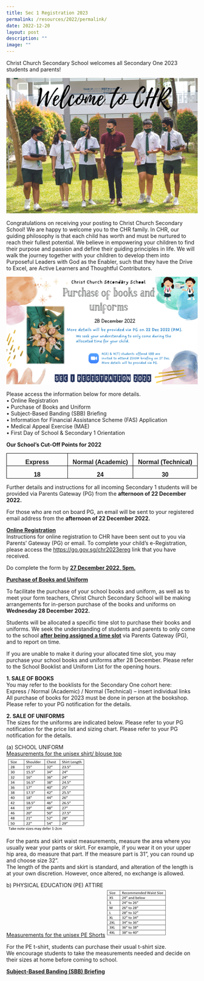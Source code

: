 ```yaml
---
title: Sec 1 Registration 2023
permalink: /resources/2022/permalink/
date: 2022-12-20
layout: post
description: ""
image: ""
---
```

Christ Church Secondary School welcomes all Secondary One 2023 students and parents! 

![](/images/Sec%201%20Registration%202023.jpg)

Congratulations on receiving your posting to Christ Church Secondary School! We are happy to welcome you to the CHR family. In CHR, our guiding philosophy is that each child has worth and must be nurtured to reach their fullest potential. We believe in empowering your children to find their purpose and passion and define their guiding principles in life. We will walk the journey together with your children to develop them into Purposeful Leaders with God as the Enabler, such that they have the Drive to Excel, are Active Learners and Thoughtful Contributors.

![](/images/Sec%201%20Registration%202023%20(2)%20v2.png)

Please access the information below for more details. <br>
•	Online Registration<br>
•	Purchase of Books and Uniform <br>
•	Subject-Based Banding (SBB) Briefing <br>
•	Information for Financial Assistance Scheme (FAS) Application<br>
•	Medical Appeal Exercise (MAE)<br>
•	First Day of School &amp; Secondary 1 Orientation <br>

<!-- /\* Font Definitions \*/ @font-face {font-family:Latha; panose-1:2 0 4 0 0 0 0 0 0 0; mso-font-alt:Latha; mso-font-charset:0; mso-generic-font-family:swiss; mso-font-pitch:variable; mso-font-signature:1048579 0 0 0 1 0;} @font-face {font-family:"Cambria Math"; panose-1:2 4 5 3 5 4 6 3 2 4; mso-font-charset:0; mso-generic-font-family:roman; mso-font-pitch:variable; mso-font-signature:-536869121 1107305727 33554432 0 415 0;} @font-face {font-family:DengXian; panose-1:2 1 6 0 3 1 1 1 1 1; mso-font-alt:等线; mso-font-charset:134; mso-generic-font-family:auto; mso-font-pitch:variable; mso-font-signature:-1610612033 953122042 22 0 262159 0;} @font-face {font-family:Calibri; panose-1:2 15 5 2 2 2 4 3 2 4; mso-font-charset:0; mso-generic-font-family:swiss; mso-font-pitch:variable; mso-font-signature:-469750017 -1073732485 9 0 511 0;} @font-face {font-family:"\\@DengXian"; panose-1:2 1 6 0 3 1 1 1 1 1; mso-font-charset:134; mso-generic-font-family:auto; mso-font-pitch:variable; mso-font-signature:-1610612033 953122042 22 0 262159 0;} /\* Style Definitions \*/ p.MsoNormal, li.MsoNormal, div.MsoNormal {mso-style-unhide:no; mso-style-qformat:yes; mso-style-parent:""; margin-top:0in; margin-right:0in; margin-bottom:8.0pt; margin-left:0in; line-height:107%; mso-pagination:widow-orphan; font-size:11.0pt; font-family:"Calibri",sans-serif; mso-ascii-font-family:Calibri; mso-ascii-theme-font:minor-latin; mso-fareast-font-family:DengXian; mso-fareast-theme-font:minor-fareast; mso-hansi-font-family:Calibri; mso-hansi-theme-font:minor-latin; mso-bidi-font-family:Latha;} .MsoChpDefault {mso-style-type:export-only; mso-default-props:yes; font-family:"Calibri",sans-serif; mso-ascii-font-family:Calibri; mso-ascii-theme-font:minor-latin; mso-fareast-font-family:DengXian; mso-fareast-theme-font:minor-fareast; mso-hansi-font-family:Calibri; mso-hansi-theme-font:minor-latin; mso-bidi-font-family:Latha; mso-bidi-theme-font:minor-bidi;} .MsoPapDefault {mso-style-type:export-only; margin-bottom:8.0pt; line-height:107%;} @page WordSection1 {size:8.5in 11.0in; margin:1.0in 1.0in 1.0in 1.0in; mso-header-margin:.5in; mso-footer-margin:.5in; mso-paper-source:0;} div.WordSection1 {page:WordSection1;} -->

**Our School’s Cut-Off Points for 2022**

<table style="border-collapse:collapse;border:none;mso-border-alt:solid windowtext .5pt;
 mso-yfti-tbllook:1184;mso-padding-alt:0in 5.4pt 0in 5.4pt" cellpadding="0" cellspacing="0" border="1" class="MsoTableGrid"><tbody><tr style="mso-yfti-irow:0;mso-yfti-firstrow:yes"><td style="width:155.8pt;border:solid windowtext 1.0pt;
  mso-border-alt:solid windowtext .5pt;padding:0in 5.4pt 0in 5.4pt" valign="top" width="208"><p style="margin-bottom:0in;text-align:center;
  line-height:normal" align="center" class="MsoNormal"><b><span style="font-size:12.0pt;font-family:&quot;Arial&quot;,sans-serif">Express</span></b></p></td><td style="width:155.85pt;border:solid windowtext 1.0pt;
  border-left:none;mso-border-left-alt:solid windowtext .5pt;mso-border-alt:
  solid windowtext .5pt;padding:0in 5.4pt 0in 5.4pt" valign="top" width="208"><p style="margin-bottom:0in;text-align:center;
  line-height:normal" align="center" class="MsoNormal"><b><span style="font-size:12.0pt;font-family:&quot;Arial&quot;,sans-serif">Normal (Academic)</span></b></p></td><td style="width:155.85pt;border:solid windowtext 1.0pt;
  border-left:none;mso-border-left-alt:solid windowtext .5pt;mso-border-alt:
  solid windowtext .5pt;padding:0in 5.4pt 0in 5.4pt" valign="top" width="208"><p style="margin-bottom:0in;text-align:center;
  line-height:normal" align="center" class="MsoNormal"><b><span style="font-size:12.0pt;font-family:&quot;Arial&quot;,sans-serif">Normal (Technical)</span></b></p></td></tr><tr style="mso-yfti-irow:1;mso-yfti-lastrow:yes"><td style="width:155.8pt;border:solid windowtext 1.0pt;
  border-top:none;mso-border-top-alt:solid windowtext .5pt;mso-border-alt:solid windowtext .5pt;
  padding:0in 5.4pt 0in 5.4pt" valign="top" width="208"><p style="margin-bottom:0in;text-align:center;
  line-height:normal" align="center" class="MsoNormal"><b><span style="font-size:12.0pt;font-family:&quot;Arial&quot;,sans-serif">18</span></b></p></td><td style="width:155.85pt;border-top:none;border-left:
  none;border-bottom:solid windowtext 1.0pt;border-right:solid windowtext 1.0pt;
  mso-border-top-alt:solid windowtext .5pt;mso-border-left-alt:solid windowtext .5pt;
  mso-border-alt:solid windowtext .5pt;padding:0in 5.4pt 0in 5.4pt" valign="top" width="208"><p style="margin-bottom:0in;text-align:center;
  line-height:normal" align="center" class="MsoNormal"><b><span style="font-size:12.0pt;font-family:&quot;Arial&quot;,sans-serif">24</span></b></p></td><td style="width:155.85pt;border-top:none;border-left:
  none;border-bottom:solid windowtext 1.0pt;border-right:solid windowtext 1.0pt;
  mso-border-top-alt:solid windowtext .5pt;mso-border-left-alt:solid windowtext .5pt;
  mso-border-alt:solid windowtext .5pt;padding:0in 5.4pt 0in 5.4pt" valign="top" width="208"><p style="margin-bottom:0in;text-align:center;
  line-height:normal" align="center" class="MsoNormal"><b><span style="font-size:12.0pt;font-family:&quot;Arial&quot;,sans-serif">30</span></b></p></td></tr></tbody></table>
	
Further details and instructions for all incoming Secondary 1 students will be provided via Parents Gateway (PG) from the **afternoon of 22 December 2022.**

For those who are not on board PG, an email will be sent to your registered email address from the **afternoon of 22 December 2022.**

<u>**Online Registration**</u> <br>
Instructions for online registration to CHR have been sent out to you via Parents’ Gateway (PG) or email. To complete your child’s e-Registration, please access the https://go.gov.sg/chr2023ereg link that you have received. 

Do complete the form by <u>**27 December 2022, 5pm.**</u>

<u> **Purchase of Books and Uniform** </u><br>

To facilitate the purchase of your school books and uniform, as well as to meet your form teachers, Christ Church Secondary School will be making arrangements for in-person purchase of the books and uniforms on **Wednesday 28 December 2022.**<br>

Students will be allocated a specific time slot to purchase their books and uniforms. 
We seek the understanding of students and parents to only come to the school <u>**after being assigned a time slot**</u> via Parents Gateway (PG), and to report on time. 

If you are unable to make it during your allocated time slot, you may purchase your school books and uniforms after 28 December. Please refer to the School Booklist and Uniform List for the opening hours.

**1. SALE OF BOOKS**<br>
You may refer to the booklists for the Secondary One cohort here:<br>
Express / Normal (Academic) / Normal (Technical) – insert individual links <br>
All purchase of books for 2023 must be done in person at the bookshop. Please refer to your PG notification for the details. 

**2. SALE OF UNIFORMS**<br>
The sizes for the uniforms are indicated below. Please refer to your PG notification for the price list and sizing chart. Please refer to your PG notification for the details. 

(a) SCHOOL UNIFORM<br>
<u>Measurements for the unisex shirt/ blouse top</u><br>
![](/images/Sec%201%20Registration%202023%20measurement.jpg)

For the pants and skirt waist measurements, measure the area where you usually wear your pants or skirt. For example, if you wear it on your upper hip area, do measure that part. If the measure part is 31”, you can round up and choose size 32”. <br>The length of the pants and skirt is standard, and alteration of the length is at your own discretion. However, once altered, no exchange is allowed.

b) PHYSICAL EDUCATION (PE) ATTIRE
<br><u>Measurements for the unisex PE Shorts</u>
![](/images/Sec%201%20Registration%202023%20PE%20attire.jpg)

For the PE t-shirt, students can purchase their usual t-shirt size.<br>
We encourage students to take the measurements needed and decide on their sizes at home before coming to school.

<u>**Subject-Based Banding (SBB) Briefing**</u>